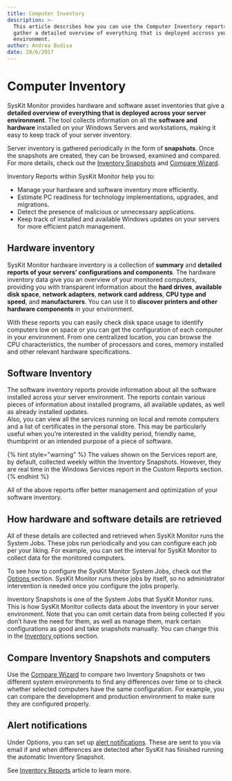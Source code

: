 ```yaml
---
title: Computer Inventory
description: >-
  This article describes how you can use the Computer Inventory reports to
  gather a detailed overview of everything that is deployed accross your server
  environment.
author: Andrea Budisa
date: 28/6/2017
---
```


# Computer Inventory

SysKit Monitor provides hardware and software asset inventories that give a **detailed overview of everything that is deployed across your server environment**. The tool collects information on all the **software and hardware** installed on your Windows Servers and workstations, making it easy to keep track of your server inventory.

Server inventory is gathered periodically in the form of **snapshots**. Once the snapshots are created, they can be browsed, examined and compared. For more details, check out the [Inventory Snapshots](../get-to-know-syskit-monitor/backstage-screen/configuration/options.md#inventory-snapshots) and [Compare Wizard](../get-to-know-syskit-monitor/reports/inventory-reports/compare-wizard.md).

Inventory Reports within SysKit Monitor help you to:

* Manage your hardware and software inventory more efficiently.
* Estimate PC readiness for technology implementations, upgrades, and migrations.
* Detect the presence of malicious or unnecessary applications.
* Keep track of installed and available Windows updates on your servers for more efficient patch management.

## Hardware inventory

SysKit Monitor hardware inventory is a collection of **summary** and **detailed reports of your servers’ configurations and components**. The hardware inventory data give you an overview of your monitored computers, providing you with transparent information about the **hard drives**, **available disk space**, **network adapters**, **network card address**, **CPU type and speed**, and **manufacturers**. You can use it to **discover printers and other hardware components** in your environment.

With these reports you can easily check disk space usage to identify computers low on space or you can get the configuration of each computer in your environment. From one centralized location, you can browse the CPU characteristics, the number of processors and cores, memory installed and other relevant hardware specifications.

## Software Inventory

The software inventory reports provide information about all the software installed across your server environment. The reports contain various pieces of information about installed programs, all available updates, as well as already installed updates.  
Also, you can view all the services running on local and remote computers and a list of certificates in the personal store. This may be particularly useful when you’re interested in the validity period, friendly name, thumbprint or an intended purpose of a piece of software.

{% hint style="warning" %}
The values shown on the Services report are, by default, collected weekly within the Inventory Snapshots. However, they are real time in the Windows Services report in the Custom Reports section.
{% endhint %}

All of the above reports offer better management and optimization of your software inventory.

## How hardware and software details are retrieved

All of these details are collected and retrieved when SysKit Monitor runs the System Jobs. These jobs run periodically and you can configure each job per your liking. For example, you can set the interval for SysKit Monitor to collect data for the monitored computers.

To see how to configure the SysKit Monitor System Jobs, check out the [Options ](../get-to-know-syskit-monitor/backstage-screen/configuration/options.md#system-jobs-configuration)section. SysKit Monitor runs these jobs by itself, so no administrator intervention is needed once you configure the jobs properly.

Inventory Snapshots is one of the System Jobs that SysKit Monitor runs. This is how SysKit Monitor collects data about the inventory in your server environment. Note that you can omit certain data from being collected if you don’t have the need for them, as well as manage them, mark certain configurations as good and take snapshots manually. You can change this in the [Inventory ](../get-to-know-syskit-monitor/backstage-screen/configuration/options.md#inventory-snapshots)options section.

## Compare Inventory Snapshots and computers

Use the [Compare Wizard](../get-to-know-syskit-monitor/reports/inventory-reports/compare-wizard.md) to compare two Inventory Snapshots or two different system environments to find any differences over time or to check whether selected computers have the same configuration. For example, you can compare the development and production environment to make sure they are configured properly.

## Alert notifications

Under Options, you can set up [alert notifications](../get-to-know-syskit-monitor/backstage-screen/configuration/options.md#alerts). These are sent to you via email if and when differences are detected after SysKit has finished running the automatic Inventory Snapshot.

See [Inventory Reports](../get-to-know-syskit-monitor/reports/inventory-reports/hardware-and-software.md) article to learn more.

